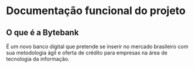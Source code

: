 # Documentação funcional do projeto

## O que é a Bytebank
É um novo banco digital que pretende se inserir no mercado brasileiro com sua metodologia ágil e  oferta de crédito para empresas na área de tecnologia da informação.
